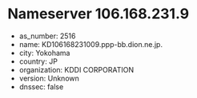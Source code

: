 # Nameserver 106.168.231.9

* as_number: 2516
* name: KD106168231009.ppp-bb.dion.ne.jp.
* city: Yokohama
* country: JP
* organization: KDDI CORPORATION
* version: Unknown
* dnssec: false
